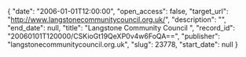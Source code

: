 {
  "date": "2006-01-01T12:00:00", 
  "open_access": false, 
  "target_url": "http://www.langstonecommunitycouncil.org.uk/", 
  "description": "", 
  "end_date": null, 
  "title": "Langstone Community Council ", 
  "record_id": "20060101T120000/CSKioGt19QeXP0v4w6FoQA==", 
  "publisher": "langstonecommunitycouncil.org.uk", 
  "slug": 23778, 
  "start_date": null
}

